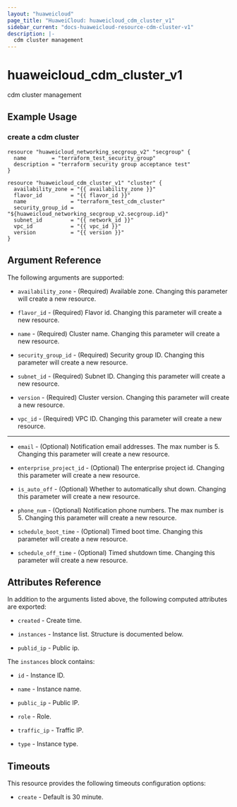```yaml
---
layout: "huaweicloud"
page_title: "HuaweiCloud: huaweicloud_cdm_cluster_v1"
sidebar_current: "docs-huaweicloud-resource-cdm-cluster-v1"
description: |-
  cdm cluster management
---
```


# huaweicloud\_cdm\_cluster\_v1

cdm cluster management

## Example Usage

### create a cdm cluster

```hcl
resource "huaweicloud_networking_secgroup_v2" "secgroup" {
  name        = "terraform_test_security_group"
  description = "terraform security group acceptance test"
}

resource "huaweicloud_cdm_cluster_v1" "cluster" {
  availability_zone = "{{ availability_zone }}"
  flavor_id         = "{{ flavor_id }}"
  name              = "terraform_test_cdm_cluster"
  security_group_id = "${huaweicloud_networking_secgroup_v2.secgroup.id}"
  subnet_id         = "{{ network_id }}"
  vpc_id            = "{{ vpc_id }}"
  version           = "{{ version }}"
}
```

## Argument Reference

The following arguments are supported:

* `availability_zone` -
  (Required)
  Available zone.  Changing this parameter will create a new resource.

* `flavor_id` -
  (Required)
  Flavor id.  Changing this parameter will create a new resource.

* `name` -
  (Required)
  Cluster name.  Changing this parameter will create a new resource.

* `security_group_id` -
  (Required)
  Security group ID.  Changing this parameter will create a new resource.

* `subnet_id` -
  (Required)
  Subnet ID.  Changing this parameter will create a new resource.

* `version` -
  (Required)
  Cluster version.  Changing this parameter will create a new resource.

* `vpc_id` -
  (Required)
  VPC ID.  Changing this parameter will create a new resource.

- - -

* `email` -
  (Optional)
  Notification email addresses. The max number is 5.  Changing this parameter will create a new resource.

* `enterprise_project_id` -
  (Optional)
  The enterprise project id.  Changing this parameter will create a new resource.

* `is_auto_off` -
  (Optional)
  Whether to automatically shut down.  Changing this parameter will create a new resource.

* `phone_num` -
  (Optional)
  Notification phone numbers. The max number is 5.  Changing this parameter will create a new resource.

* `schedule_boot_time` -
  (Optional)
  Timed boot time.  Changing this parameter will create a new resource.

* `schedule_off_time` -
  (Optional)
  Timed shutdown time.  Changing this parameter will create a new resource.

## Attributes Reference

In addition to the arguments listed above, the following computed attributes are exported:

* `created` -
  Create time.

* `instances` -
  Instance list. Structure is documented below.

* `publid_ip` -
  Public ip.

The `instances` block contains:

* `id` -
  Instance ID.

* `name` -
  Instance name.

* `public_ip` -
  Public IP.

* `role` -
  Role.

* `traffic_ip` -
  Traffic IP.

* `type` -
  Instance type.

## Timeouts

This resource provides the following timeouts configuration options:
- `create` - Default is 30 minute.

